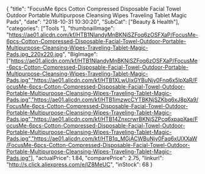 {
	"title": "FocusMe 6pcs Cotton Compressed Disposable Facial Towel Outdoor Portable Multipurpose Cleansing Wipes Traveling Tablet Magic Pads",
	"date": "2018-10-31 10:30:20",
	"SubCat": ["Beauty & Health"],
	"categories": ["Tools "],
	"thumbnailImage": "https://ae01.alicdn.com/kf/HTB1NIandyMnBKNjSZFoq6zOSFXaP/FocusMe-6pcs-Cotton-Compressed-Disposable-Facial-Towel-Outdoor-Portable-Multipurpose-Cleansing-Wipes-Traveling-Tablet-Magic-Pads.jpg_220x220.jpg",
	"BigImage": ["https://ae01.alicdn.com/kf/HTB1NIandyMnBKNjSZFoq6zOSFXaP/FocusMe-6pcs-Cotton-Compressed-Disposable-Facial-Towel-Outdoor-Portable-Multipurpose-Cleansing-Wipes-Traveling-Tablet-Magic-Pads.jpg","https://ae01.alicdn.com/kf/HTB1XLwUjxGYBuNjy0Fnq6x5lpXaR/FocusMe-6pcs-Cotton-Compressed-Disposable-Facial-Towel-Outdoor-Portable-Multipurpose-Cleansing-Wipes-Traveling-Tablet-Magic-Pads.jpg","https://ae01.alicdn.com/kf/HTB1imzwcCYTBKNjSZKbq6xJ8pXa9/FocusMe-6pcs-Cotton-Compressed-Disposable-Facial-Towel-Outdoor-Portable-Multipurpose-Cleansing-Wipes-Traveling-Tablet-Magic-Pads.jpg","https://ae01.alicdn.com/kf/HTB14ZnxcrwrBKNjSZPcq6xpapXae/FocusMe-6pcs-Cotton-Compressed-Disposable-Facial-Towel-Outdoor-Portable-Multipurpose-Cleansing-Wipes-Traveling-Tablet-Magic-Pads.jpg","https://ae01.alicdn.com/kf/HTB1q_MGjACWBuNjy0Faq6xUlXXaW/FocusMe-6pcs-Cotton-Compressed-Disposable-Facial-Towel-Outdoor-Portable-Multipurpose-Cleansing-Wipes-Traveling-Tablet-Magic-Pads.jpg"],
	"actualPrice": 1.84,
	"comparePrice": 2.75,
	"linkurl": "http://s.click.aliexpress.com/e/lZ8MeUC",
	"inStock": 68
}
